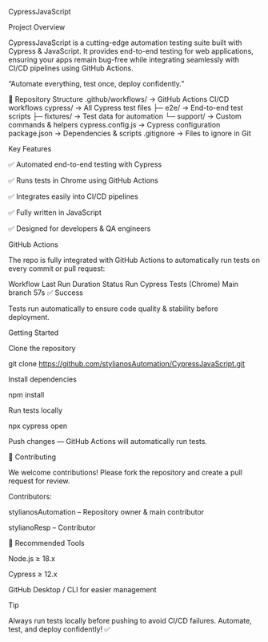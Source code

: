 CypressJavaScript


 Project Overview

CypressJavaScript is a cutting-edge automation testing suite built with Cypress & JavaScript.
It provides end-to-end testing for web applications, ensuring your apps remain bug-free while integrating seamlessly with CI/CD pipelines using GitHub Actions.

“Automate everything, test once, deploy confidently.”

📂 Repository Structure
.github/workflows/   → GitHub Actions CI/CD workflows
cypress/             → All Cypress test files
  ├─ e2e/            → End-to-end test scripts
  ├─ fixtures/       → Test data for automation
  └─ support/        → Custom commands & helpers
cypress.config.js    → Cypress configuration
package.json         → Dependencies & scripts
.gitignore           → Files to ignore in Git


Key Features

✅ Automated end-to-end testing with Cypress

✅ Runs tests in Chrome using GitHub Actions

✅ Integrates easily into CI/CD pipelines

✅ Fully written in JavaScript

✅ Designed for developers & QA engineers


 GitHub Actions

The repo is fully integrated with GitHub Actions to automatically run tests on every commit or pull request:

Workflow	Last Run	Duration	Status
Run Cypress Tests (Chrome)	Main branch	57s	✅ Success

Tests run automatically to ensure code quality & stability before deployment.



 Getting Started

Clone the repository

git clone https://github.com/stylianosAutomation/CypressJavaScript.git


Install dependencies

npm install


Run tests locally

npx cypress open


Push changes — GitHub Actions will automatically run tests.

🎯 Contributing

We welcome contributions! Please fork the repository and create a pull request for review.

Contributors:

stylianosAutomation – Repository owner & main contributor

stylianoResp – Contributor

📌 Recommended Tools

Node.js ≥ 18.x

Cypress ≥ 12.x

GitHub Desktop / CLI for easier management

 Tip

Always run tests locally before pushing to avoid CI/CD failures.
Automate, test, and deploy confidently! ✅

